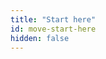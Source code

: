```yaml
---
title: "Start here"
id: move-start-here
hidden: false
---
```

<CardsWrapper cardsPerRow={2}>
    <OverlayCard
        to="move-introduction"
        icon="img/introduction-to-move.svg"
        iconDark="img/introduction-to-move-dark.svg" 
        title="Introduction"
        description="Understand Move’s background, current status and architecture"
    />
    <OverlayCard
        to="move-modules-and-scripts"
        icon="img/modules-and-scripts.svg"
        iconDark="img/modules-and-scripts-dark.svg" 
        title="Modules and Scripts"
        description="Understand Move’s two different types of programs: Modules and Scripts"
    />
    <OverlayCard
        to="move-creating-coins"
        icon="img/diem-coin-sourcing.svg"
        iconDark="img/diem-coin-sourcing-dark.svg" 
        title="First Tutorial: Creating Coins"
        description="Play with Move directly as you create coins with the language"
    />
</CardsWrapper>